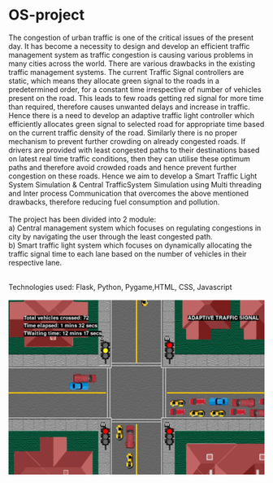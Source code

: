 # OS-project

The congestion of urban traffic is one of the critical issues of the present day. 
It has become a necessity to design and develop an efficient traffic management system as traffic congestion is causing various problems in many cities across the world. 
There are various drawbacks in the existing traffic management systems. The current Traffic Signal controllers are static, which means they allocate green signal to the roads in a predetermined order, for a constant time irrespective of number of vehicles present on the road. This leads to few roads getting red signal for more time than required, therefore causes unwanted delays and increase in traffic. Hence there is a need to develop an adaptive traffic light controller which efficiently allocates green signal to selected road for appropriate time based on the current traffic density of the road. Similarly there is no proper mechanism to prevent further crowding on already congested roads. If drivers are provided with least congested paths to their destinations based on latest real time traffic conditions, then they can utilise these optimum paths and therefore avoid crowded roads and hence prevent further congestion on these roads. 
Hence we aim to develop a Smart Traffic Light System Simulation & Central TrafficSystem Simulation using Multi threading and Inter process Communication that overcomes the above mentioned drawbacks, therefore reducing fuel consumption and pollution.<br><br>
The project has been divided into 2 module:<br>
a) Central management system which focuses on regulating congestions in city by navigating the user through the least congested path.<br>
b) Smart traffic light system which focuses on dynamically allocating the traffic signal time to each lane based on the number of vehicles in their respective lane.<br><br>

Technologies used: Flask, Python, Pygame,HTML, CSS, Javascript<br> <br>
![Pygame Simulation](https://github.com/harini0-0/OS-project/blob/main/fig17.jpg?raw=true)

